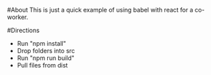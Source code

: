 #About
This is just a quick example of using babel with react for a co-worker.

#Directions
- Run "npm install"
- Drop folders into src
- Run "npm run build"
- Pull files from dist
